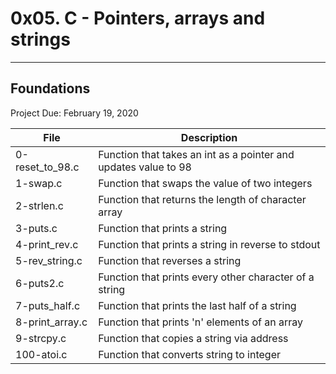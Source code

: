 # 0x05. C - Pointers, arrays and strings
---
## Foundations 
Project Due: February 19, 2020

| File | Description |
| --- | --- |
| 0-reset_to_98.c | Function that takes an int as a pointer and updates value to 98 |
| 1-swap.c | Function that swaps the value of two integers |
| 2-strlen.c | Function that returns the length of character array |
| 3-puts.c | Function that prints a string |
| 4-print_rev.c | Function that prints a string in reverse to stdout |
| 5-rev_string.c | Function that reverses a string |
| 6-puts2.c | Function that prints every other character of a string |
| 7-puts_half.c | Function that prints the last half of a string |
| 8-print_array.c | Function that prints 'n' elements of an array |
| 9-strcpy.c | Function that copies a string via address |
| 100-atoi.c | Function that converts string to integer |

